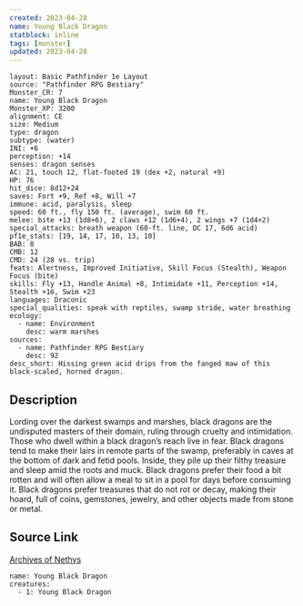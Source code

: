```yaml
---
created: 2023-04-28
name: Young Black Dragon
statblock: inline
tags: [monster]
updated: 2023-04-28
---
```

```statblock
layout: Basic Pathfinder 1e Layout
source: "Pathfinder RPG Bestiary"
Monster_CR: 7
name: Young Black Dragon
Monster_XP: 3200
alignment: CE
size: Medium
type: dragon
subtype: (water)
INI: +6
perception: +14
senses: dragon senses
AC: 21, touch 12, flat-footed 19 (dex +2, natural +9)
HP: 76
hit_dice: 8d12+24
saves: Fort +9, Ref +8, Will +7
immune: acid, paralysis, sleep
speed: 60 ft., fly 150 ft. (average), swim 60 ft.
melee: bite +13 (1d8+6), 2 claws +12 (1d6+4), 2 wings +7 (1d4+2)
special_attacks: breath weapon (60-ft. line, DC 17, 6d6 acid)
pf1e_stats: [19, 14, 17, 10, 13, 10]
BAB: 8
CMB: 12
CMD: 24 (28 vs. trip)
feats: Alertness, Improved Initiative, Skill Focus (Stealth), Weapon Focus (bite)
skills: Fly +13, Handle Animal +8, Intimidate +11, Perception +14, Stealth +16, Swim +23
languages: Draconic
special_qualities: speak with reptiles, swamp stride, water breathing
ecology:
  - name: Environment
    desc: warm marshes
sources:
  - name: Pathfinder RPG Bestiary
    desc: 92
desc_short: Hissing green acid drips from the fanged maw of this black-scaled, horned dragon.
```
## Description
Lording over the darkest swamps and marshes, black dragons are the undisputed masters of their domain, ruling through cruelty and intimidation. Those who dwell within a black dragon’s reach live in fear. Black dragons tend to make their lairs in remote parts of the swamp, preferably in caves at the bottom of dark and fetid pools. Inside, they pile up their filthy treasure and sleep amid the roots and muck. Black dragons prefer their food a bit rotten and will often allow a meal to sit in a pool for days before consuming it. Black dragons prefer treasures that do not rot or decay, making their hoard, full of coins, gemstones, jewelry, and other objects made from stone or metal.
## Source Link
[Archives of Nethys](https://aonprd.com/MonsterDisplay.aspx?ItemName=Young%20Black%20Dragon)
```encounter-table
name: Young Black Dragon
creatures:
  - 1: Young Black Dragon
```
